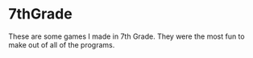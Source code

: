 # 7thGrade
These are some games I made in 7th Grade. They were the most fun to make out of all of the programs.

